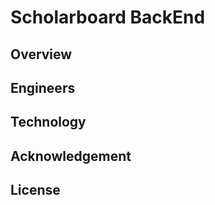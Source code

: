 # Scholarboard BackEnd


## Overview 


## Engineers


## Technology

## Acknowledgement 


## License
